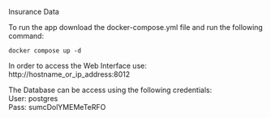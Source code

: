 Insurance Data

To run the app download the docker-compose.yml file and run the following command:
```
docker compose up -d
```

In order to access the Web Interface use:<br>
http://hostname_or_ip_address:8012

The Database can be access using the following credentials:<BR>
User: postgres<BR>
Pass: sumcDolYMEMeTeRFO<BR>

